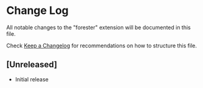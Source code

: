 # Change Log

All notable changes to the "forester" extension will be documented in this file.

Check [Keep a Changelog](http://keepachangelog.com/) for recommendations on how to structure this file.

## [Unreleased]

- Initial release